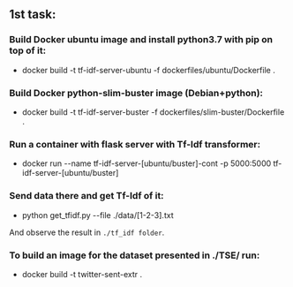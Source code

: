 ## 1st task:

### Build Docker ubuntu image and install python3.7 with pip on top of it:
* docker build -t tf-idf-server-ubuntu -f dockerfiles/ubuntu/Dockerfile .

### Build Docker python-slim-buster image (Debian+python):
* docker build -t tf-idf-server-buster -f dockerfiles/slim-buster/Dockerfile .

### Run a container with flask server with Tf-Idf transformer:
* docker run --name tf-idf-server-[ubuntu/buster]-cont -p 5000:5000 tf-idf-server-[ubuntu/buster]

### Send data there and get Tf-Idf of it:
* python get_tfidf.py --file ./data/[1-2-3].txt

And observe the result in `./tf_idf folder`. 

### To build an image for the dataset presented in ./TSE/ run:
* docker build -t twitter-sent-extr .

